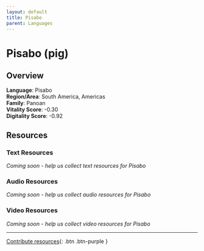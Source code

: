 ```yaml
---
layout: default
title: Pisabo
parent: Languages
---
```


# Pisabo (pig)

## Overview

**Language**: Pisabo  
**Region/Area**: South America, Americas  
**Family**: Panoan  
**Vitality Score**: -0.30  
**Digitality Score**: -0.92  

## Resources

### Text Resources
*Coming soon - help us collect text resources for Pisabo*

### Audio Resources
*Coming soon - help us collect audio resources for Pisabo*

### Video Resources
*Coming soon - help us collect video resources for Pisabo*

---

[Contribute resources](https://fairtrain.github.io/){: .btn .btn-purple }
